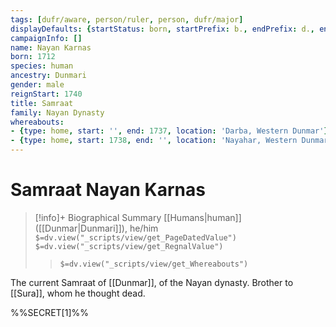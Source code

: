 ```yaml
---
tags: [dufr/aware, person/ruler, person, dufr/major]
displayDefaults: {startStatus: born, startPrefix: b., endPrefix: d., endStatus: died}
campaignInfo: []
name: Nayan Karnas
born: 1712
species: human
ancestry: Dunmari
gender: male
reignStart: 1740
title: Samraat
family: Nayan Dynasty
whereabouts:
- {type: home, start: '', end: 1737, location: 'Darba, Western Dunmar'}
- {type: home, start: 1738, end: '', location: 'Nayahar, Western Dunmar'}
---
```

# Samraat Nayan Karnas
>[!info]+ Biographical Summary
>[[Humans|human]]  ([[Dunmar|Dunmari]]), he/him
>`$=dv.view("_scripts/view/get_PageDatedValue")`
>`$=dv.view("_scripts/view/get_RegnalValue")`
>> `$=dv.view("_scripts/view/get_Whereabouts")`

The current Samraat of [[Dunmar]], of the Nayan dynasty. Brother to [[Sura]], whom he thought dead. 

%%SECRET[1]%%